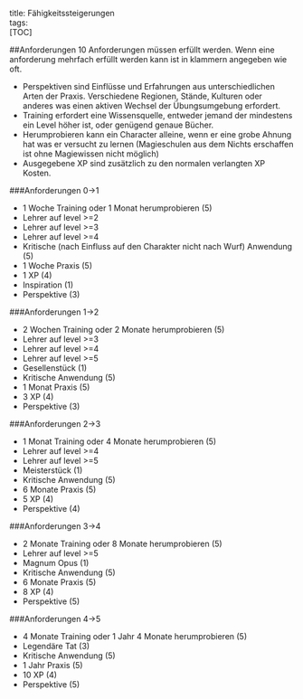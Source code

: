 title: Fähigkeitssteigerungen  
tags:   
[TOC]

##Anforderungen 
10 Anforderungen müssen erfüllt werden. Wenn eine anforderung mehrfach erfüllt werden kann ist in klammern angegeben wie oft.

* Perspektiven sind Einflüsse und Erfahrungen aus unterschiedlichen Arten der Praxis. Verschiedene Regionen, Stände, Kulturen oder anderes was einen aktiven Wechsel der Übungsumgebung erfordert.
* Training erfordert eine Wissensquelle, entweder jemand der mindestens ein Level höher ist, oder genügend genaue Bücher.
* Herumprobieren kann ein Character alleine, wenn er eine grobe Ahnung hat was er versucht zu lernen (Magieschulen aus dem Nichts erschaffen ist ohne Magiewissen nicht möglich)
* Ausgegebene XP sind zusätzlich zu den normalen verlangten XP Kosten.

###Anforderungen 0->1
* 1 Woche Training oder 1 Monat herumprobieren (5)  
* Lehrer auf level >=2
* Lehrer auf level >=3
* Lehrer auf level >=4
* Kritische (nach Einfluss auf den Charakter nicht nach Wurf) Anwendung (5)
* 1 Woche Praxis (5)
* 1 XP (4)
* Inspiration (1)
* Perspektive (3)

###Anforderungen 1->2
* 2 Wochen Training oder 2 Monate herumprobieren (5)  
* Lehrer auf level >=3
* Lehrer auf level >=4
* Lehrer auf level >=5
* Gesellenstück (1)
* Kritische Anwendung (5)
* 1 Monat Praxis (5)
* 3 XP (4)
* Perspektive (3)

###Anforderungen 2->3
* 1 Monat Training oder 4 Monate herumprobieren (5)  
* Lehrer auf level >=4
* Lehrer auf level >=5
* Meisterstück (1)
* Kritische Anwendung (5)
* 6 Monate Praxis (5)
* 5 XP (4)
* Perspektive (4)

###Anforderungen 3->4
* 2 Monate Training oder 8 Monate herumprobieren (5)  
* Lehrer auf level >=5
* Magnum Opus (1)
* Kritische Anwendung (5)
* 6 Monate Praxis (5)
* 8 XP (4)
* Perspektive (5)

###Anforderungen 4->5
* 4 Monate Training oder 1 Jahr 4 Monate herumprobieren (5)  
* Legendäre Tat (3)
* Kritische Anwendung (5)
* 1 Jahr Praxis (5)
* 10 XP (4)
* Perspektive (5)